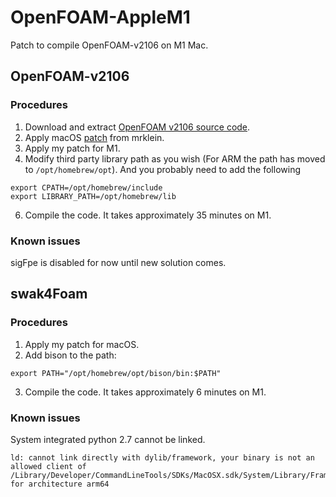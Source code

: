 # OpenFOAM-AppleM1

Patch to compile OpenFOAM-v2106 on M1 Mac.

## OpenFOAM-v2106
### Procedures
1. Download and extract [OpenFOAM v2106 source code](https://dl.openfoam.com/source/v2106/OpenFOAM-v2106.tgz).
2. Apply macOS [patch](https://github.com/mrklein/openfoam-os-x/blob/master/OpenFOAM-v2106.patch) from mrklein.
3. Apply my patch for M1.
4. Modify third party library path as you wish (For ARM the path has moved to `/opt/homebrew/opt`).
And you probably need to add the following
```
export CPATH=/opt/homebrew/include
export LIBRARY_PATH=/opt/homebrew/lib
```
6. Compile the code. It takes approximately 35 minutes on M1.

### Known issues
sigFpe is disabled for now until new solution comes.

## swak4Foam
### Procedures
1. Apply my patch for macOS.
2. Add bison to the path:
```
export PATH="/opt/homebrew/opt/bison/bin:$PATH"
```
3. Compile the code. It takes approximately 6 minutes on M1.

### Known issues
System integrated python 2.7 cannot be linked.
```
ld: cannot link directly with dylib/framework, your binary is not an allowed client of /Library/Developer/CommandLineTools/SDKs/MacOSX.sdk/System/Library/Frameworks/Python.framework/Versions/2.7/lib/python2.7/config/libpython2.7.tbd for architecture arm64
```
